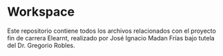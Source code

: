Workspace
=========
Este repositorio contiene todos los archivos relacionados con el proyecto fin de carrera Elearnt, 
realizado por José Ignacio Madan Frías bajo tutela del Dr. Gregorio Robles.
